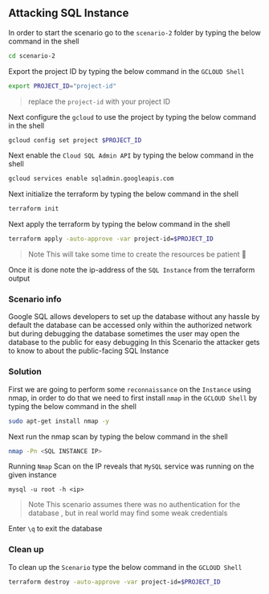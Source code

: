 ##  Attacking SQL Instance

In order to start the scenario go to the `scenario-2` folder by typing the below  command in the shell

``` bash
cd scenario-2
```

Export the project ID by typing the below command in the `GCLOUD Shell`

``` bash
export PROJECT_ID="project-id"
```

> replace the `project-id` with your project ID

Next configure the `gcloud` to use the project by typing the below command in the shell 

``` bash
gcloud config set project $PROJECT_ID
```

Next enable the `Cloud SQL Admin API` by typing the below command in the shell 

``` bash
gcloud services enable sqladmin.googleapis.com
```


Next initialize the terraform by typing the below command in the shell 


``` bash
terraform init
```

Next apply the terraform by typing the below command in the shell 

``` bash
terraform apply -auto-approve -var project-id=$PROJECT_ID
```

> Note This will take some time to create the resources be patient 🧘 

Once it is done note the ip-address of the `SQL Instance` from the terraform output

### Scenario info

Google SQL allows developers to set up the database without any hassle by default the database can be accessed only within the authorized network but during debugging the database sometimes the user may open the database to the public for easy debugging In this Scenario the attacker gets to know to about the public-facing SQL Instance

### Solution 

First we are going to perform some `reconnaissance` on the `Instance` using nmap, in order to do that we need to first install `nmap` in the `GCLOUD Shell` by typing the below command in the shell

``` bash
sudo apt-get install nmap -y
```

Next run the nmap scan by typing the below command in the shell

``` bash
nmap -Pn <SQL INSTANCE IP>
```


Running `Nmap` Scan on the IP reveals that `MySQL` service  was running on the given instance



```
mysql -u root -h <ip>
```

> Note This scenario assumes there was no authentication for the  database , but in real world may  find some weak credentials 

Enter `\q` to exit the database

### Clean up

To clean up the `Scenario` type the below  command in the `GCLOUD Shell`

``` bash
terraform destroy -auto-approve -var project-id=$PROJECT_ID
```